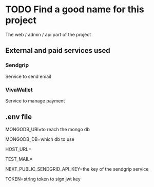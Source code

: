 # TODO Find a good name for this project
The web / admin / api part of the project

## External and paid services used
### Sendgrip
Service to send email
### VivaWallet
Service to manage payment

## .env file
MONGODB_URI=to reach the mongo db

MONGODB_DB=which db to use

HOST_URL=

TEST_MAIL=

NEXT_PUBLIC_SENDGRID_API_KEY=the key of the sendgrip service

TOKEN=string token to sign jwt key

